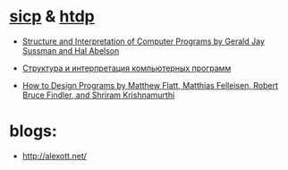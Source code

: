 # [sicp](https://mitpress.mit.edu/sicp/) & [htdp](http://www.htdp.org/)

- [Structure and Interpretation of Computer Programs by Gerald Jay Sussman and Hal Abelson](https://sarabander.github.io/sicp/)
- [Структура и интерпретация компьютерных программ](http://newstar.rinet.ru/~goga/sicp/sicp.pdf)

- [How to Design Programs by Matthew Flatt, Matthias Felleisen, Robert Bruce Findler, and Shriram Krishnamurthi](http://htdp.org/2018-01-06/Book/index.html)

# blogs:

- http://alexott.net/
